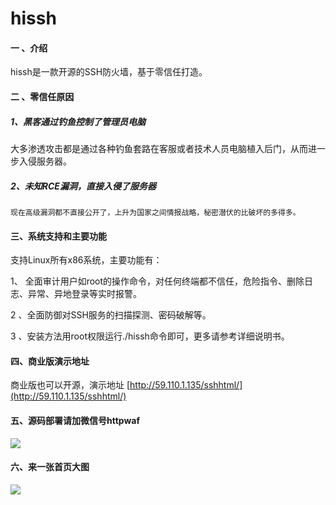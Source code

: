 # hissh

#### 一 、介绍
hissh是一款开源的SSH防火墙，基于零信任打造。

#### 二 、零信任原因
##### 1、黑客通过钓鱼控制了管理员电脑

​    大多渗透攻击都是通过各种钓鱼套路在客服或者技术人员电脑植入后门，从而进一步入侵服务器。


##### 2、未知RCE漏洞，直接入侵了服务器

    现在高级漏洞都不直接公开了，上升为国家之间情报战略，秘密潜伏的比破坏的多得多。



#### 三、系统支持和主要功能
支持Linux所有x86系统，主要功能有：

1、 全面审计用户如root的操作命令，对任何终端都不信任，危险指令、删除日志、异常、异地登录等实时报警。

2 、全面防御对SSH服务的扫描探测、密码破解等。

3 、安装方法用root权限运行./hissh命令即可，更多请参考详细说明书。


#### 四、商业版演示地址

商业版也可以开源，演示地址 [http://59.110.1.135/sshhtml/](http://59.110.1.135/sshhtml/)

#### 五、源码部署请加微信号httpwaf

![](https://gitee.com/httpwaf/httpwaf/raw/master/img/wechat.png)

#### 六、来一张首页大图

![](https://gitee.com/httpwaf/hissh/raw/master/img/home.png)